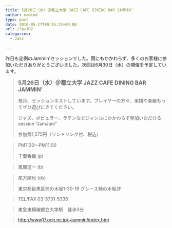 ```yaml
---
title: 5月26日（水）＠都立大学 JAZZ CAFE DINING BAR JAMMIN’
author: eawind
type: post
date: 2010-05-27T09:55:23+09:00
url: /?p=102
categories:
  - Jazz

---
```

昨日も定例のJammin'セッションでした。雨にもかかわらず、多くのお客様に参加いただきありがとうございました。次回は6月30日（水）の開催を予定しています。

> **<big>5月26日（水）＠都立大学 JAZZ CAFE DINING BAR JAMMIN'</big>**
> 
> 毎月、セッションホストしています。プレイヤーの方々、楽譜や楽器もってぜひ遊びにきてください。
> 
> ジャズ、ポピュラー、ラテンなどジャンルにかかわらず参加いただけるsession &#8220;JamJam&#8221;
> 
> 参加費1,575円（ワンドリンク付、税込）
  
> PM7:30〜PM11:00
> 
> 千葉香織 (p)
  
> 風間進一 (b)
  
> 尾方順也 (ds)
> 
> 東京都目黒区柿の木坂1-30-19 グレース柿の木坂2F
  
> TEL/FAX 03-5731-5336
  
> 東急東横線都立大学駅　徒歩3分
  
> http://www17.ocn.ne.jp/~jammin/index.htm
